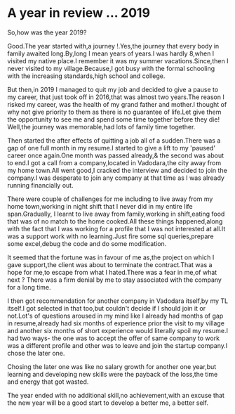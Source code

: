 # A year in review ... 2019

So,how was the year 2019?

 Good.The year started with,a journey !.Yes,the journey that every body in family awaited long.By,long I mean years of years.I was hardly 8,when I visited my native place.I remember it was my summer vacations.Since,then I never visited to my village.Because,I got busy with the formal schooling with the increasing standards,high school and college.
 
 But then,in 2019  I managed to quit my job and decided to give a pause to my career, that just took off in 2016,that was almost two years.The reason I risked my career, was the health of my grand father and mother.I thought of why not give priority to them as there is no guarantee of life.Let give them the opportunity to see me and spend some time together before they die! Well,the journey was memorable,had lots of family time together.
 
 Then started the after effects of quitting a job all of a sudden.There was a gap of one full month in my resume.I started to give a lift to my 'paused' career once again.One month was passed already,& the second was about to end.I got a call from a company,located in Vadodara,the city away from my home town.All went good,I cracked the interview and decided to join the company.I was desperate to join any company at that time as I was already running financially out.

There were couple of challenges for me including to live away from my home town,working in night shift that I never did in my entire life span.Gradually, I learnt to live away from family,working in shift,eating food that was of no match to the home cooked.All these things happened,along with the fact that I was working for a profile that I was not interested at all.It was a support work with no learning.Just fire some sql queries,prepare some excel,debug the code and do some modification.

It seemed that the fortune was in favour of me as,the project on which I gave support,the client was about to terminate the contract.That was a hope for me,to escape from what I hated.There was a fear in me,of what next ? There was a firm denial by me to stay associated with the company for a long time.

I then got recommendation for another company in Vadodara itself,by my TL itself.I got selected in that too,but couldn't decide if I should join it or not.Lot's of questions aroused in my mind like I already had months of gap in resume,already had six months of experience prior the visit to my village and another six months of short experience would literally spoil my resume.I had two ways- the one was to accept the offer of same company to work was a different profile and other was to leave and join the startup company.I chose the later one.

Chosing the later one was like no salary growth for another one year,but  learning and developing new skills were the payback of the loss,the time and energy that got wasted.

The year ended with no  additional skill,no achievement,with an excuse that the new year will be a good start to develop a better me, a better self.

